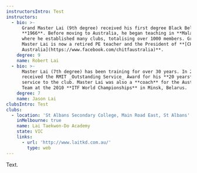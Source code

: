 ```yaml
---
instructorsIntro: Test
instructors:
  - bio: >-
      Grand Master Lai (9th degree) received his first degree Black Belt in
      **1966**. Before moving to Australia, he began teaching in **Malaysia**
      where he established many clubs, totalising over 1000 members. Grand
      Master Lai is now a retired PE teacher and the President of **[CHITF
      Australia](https://www.facebook.com/chitfaustralia)**.
    degree: 9
    name: Robert Lai
  - bio: >-
      Master Lai (7th degree) has been training for over 30 years. In 2013, he
      received the RMIT _Outstanding Service_ Award for his **20 years** of
      service to the club. Master Lai was also a **coach** for the Australian
      Team at the 2010 **ITF World Championships** in Minsk, Belarus.
    degree: 7
    name: Jason Lai
clubsIntro: Test
clubs:
  - location: 'St Albans Secondary College, Main Road East, St Albans'
    inMelbourne: true
    name: Lai Taekwon-Do Academy
    state: VIC
    links:
      - url: 'http://www.laitkd.com.au/'
        type: web
---
```

Text.
